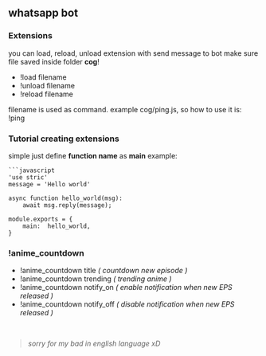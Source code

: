 ## whatsapp bot

### Extensions
you can load, reload, unload extension with send message to bot
make sure file saved inside folder <b>cog</b>!
- !load filename
- !unload filename
- !reload filename

filename is used as command. example cog/ping.js, so how to use it is: !ping
<br>

### Tutorial creating extensions
simple just define <b>function name</b> as <b>main</b>
example:
```
```javascript
'use stric'
message = 'Hello world'

async function hello_world(msg):
	await msg.reply(message);

module.exports = {
	main:  hello_world,
}
```

### !anime_countdown
- !anime_countdown title *( countdown new episode )*
- !anime_countdown trending *( trending anime )*
- !anime_countdown notify_on *( enable notification when new EPS released )*
- !anime_countdown notify_off *( disable notification when new EPS released )*
<br>

> *sorry for my bad in english language xD*